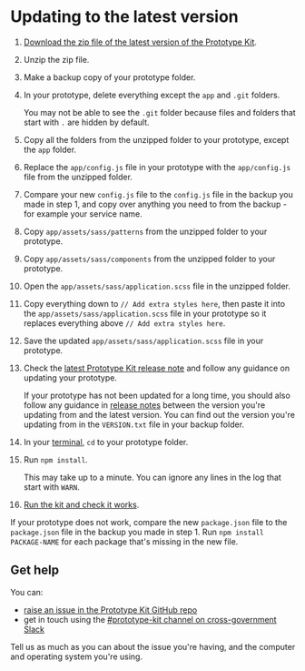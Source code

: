 # Updating to the latest version

1. [Download the zip file of the latest version of the Prototype Kit](/docs/download).
  
2. Unzip the zip file.

3. Make a backup copy of your prototype folder.

4. In your prototype, delete everything except the `app` and `.git` folders.

   You may not be able to see the `.git` folder because files and folders that start with `.` are hidden by default.
 
5. Copy all the folders from the unzipped folder to your prototype, except the `app` folder.

6. Replace the `app/config.js` file in your prototype with the `app/config.js` file from the unzipped folder.

7. Compare your new `config.js` file to the `config.js` file in the backup you made in step 1, and copy over anything you need to from the backup - for example your service name.

8. Copy `app/assets/sass/patterns` from the unzipped folder to your prototype.

9. Copy `app/assets/sass/components` from the unzipped folder to your prototype.

10. Open the `app/assets/sass/application.scss` file in the unzipped folder.

11. Copy everything down to `// Add extra styles here`, then paste it into the `app/assets/sass/application.scss` file in your prototype so it replaces everything above `// Add extra styles here`.

12. Save the updated `app/assets/sass/application.scss` file in your prototype.

13. Check the [latest Prototype Kit release note](https://github.com/alphagov/govuk-prototype-kit/releases/latest) and follow any guidance on updating your prototype.

    If your prototype has not been updated for a long time, you should also follow any guidance in [release notes](https://github.com/alphagov/govuk-prototype-kit/releases) between the version you're updating from and the latest version. You can find out the version you're updating from in the `VERSION.txt` file in your backup folder.

14. In your [terminal](https://govuk-prototype-kit.herokuapp.com/docs/install/requirements.md#terminal), `cd` to your prototype folder.

15. Run `npm install`.

    This may take up to a minute. You can ignore any lines in the log that start with `WARN`.

16. [Run the kit and check it works](/docs/install/run-the-kit).

If your prototype does not work, compare the new `package.json` file to the `package.json` file in the backup you made in step 1. Run `npm install PACKAGE-NAME` for each package that's missing in the new file.

## Get help

You can:

- [raise an issue in the Prototype Kit GitHub repo](https://github.com/alphagov/govuk-prototype-kit/issues)
- get in touch using the [#prototype-kit channel on cross-government Slack](https://ukgovernmentdigital.slack.com/messages/prototype-kit/)

Tell us as much as you can about the issue you're having, and the computer and operating system you're using.
